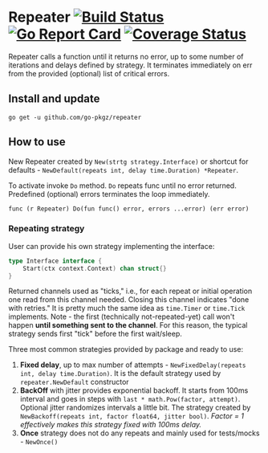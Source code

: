 # Repeater [![Build Status](https://travis-ci.org/go-pkgz/repeater.svg?branch=master)](https://travis-ci.org/go-pkgz/repeater) [![Go Report Card](https://goreportcard.com/badge/github.com/go-pkgz/repeater)](https://goreportcard.com/report/github.com/go-pkgz/repeater) [![Coverage Status](https://coveralls.io/repos/github/go-pkgz/repeater/badge.svg?branch=master)](https://coveralls.io/github/go-pkgz/repeater?branch=master)

Repeater calls a function until it returns no error, up to some number of iterations and delays defined by strategy. It terminates immediately on err from the provided (optional) list of critical errors.

## Install and update

`go get -u github.com/go-pkgz/repeater`

## How to use

New Repeater created by `New(strtg strategy.Interface)` or shortcut for defaults - `NewDefault(repeats int, delay time.Duration) *Repeater`.

To activate invoke `Do` method. `Do` repeats func until no error returned. Predefined (optional) errors terminates the loop immediately.
                            
`func (r Repeater) Do(fun func() error, errors ...error) (err error)`

### Repeating strategy

User can provide his own strategy implementing the interface:

```go
type Interface interface {
	Start(ctx context.Context) chan struct{}
}
```

Returned channels used as "ticks," i.e., for each repeat or initial operation one read from this channel needed. Closing this channel indicates "done with retries." It is pretty much the same idea as `time.Timer` or `time.Tick` implements. Note - the first (technically not-repeated-yet) call won't happen **until something sent to the channel**. For this reason, the typical strategy sends first "tick" before the first wait/sleep.

Three most common strategies provided by package and ready to use:
1. **Fixed delay**, up to max number of attempts - `NewFixedDelay(repeats int, delay time.Duration)`. 
It is the default strategy used by `repeater.NewDefault` constructor
2. **BackOff** with jitter provides exponential backoff. It starts from 100ms interval and goes in steps with `last * math.Pow(factor, attempt)`. Optional jitter randomizes intervals a little bit. The strategy created by `NewBackoff(repeats int, factor float64, jitter bool)`. _Factor = 1 effectively makes this strategy fixed with 100ms delay._ 
3. **Once** strategy does not do any repeats and mainly used for tests/mocks - `NewOnce()`



